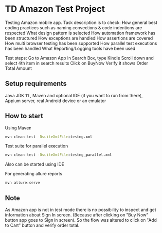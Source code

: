 # TD Amazon Test Project

Testing Amazon mobile app.
Task description is to check:
How general best coding practices such as naming convections & code indentions are respected
What design pattern is selected
How automation framework has been structured
How exceptions are handled
How assertions are covered
How multi browser testing has been supported
How parallel test executions has been handled
What Reporting/Logging tools have been used

 Test steps:
Go to Amazon App
In Search Box, type Kindle
Scroll down and select 4th item in search results
Click on BuyNow
Verify it shows Order Total Amount

## Setup requirements

Java JDK 11 , Maven and optional IDE (if you want to run from there), Appium server, real Android device or an emulator


## How to start

Using Maven
```bash
mvn clean test -DsuiteXmlFile=testng.xml
```
Test suite for parallel execution
```bash
mvn clean test -DsuiteXmlFile=testng_parallel.xml
```
Also can be started using IDE

For generating allure reports
```bash
mvn allure:serve
```

## Note
As Amazon app is not in test mode there is no possibility to inspect and get information about Sign In screen. (Because after clicking on "Buy Now" button app goes to Sign in screen).  So the flow was altered to click on "Add to Cart" button and verify order total.

